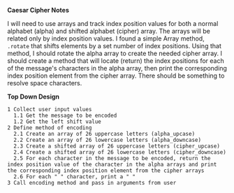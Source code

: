 **Caesar Cipher Notes**

I will need to use arrays and track index position values for both a normal alphabet (alpha) and shifted alphabet (cipher) array. The arrays will be related only by index position values. I found a simple Array method, `.rotate` that shifts elements by a set number of index positions. Using that method, I should rotate the alpha array to create the needed cipher array. I should create a method that will locate (return) the index positions for each of the message's characters in the alpha array, then print the corresponding index position element from the cipher array. There should be something to resolve space characters.

**Top Down Design**

```
1 Collect user input values  
  1.1 Get the message to be encoded  
  1.2 Get the left shift value  
2 Define method of encoding  
  2.1 Create an array of 26 uppercase letters (alpha_upcase)  
  2.2 Create an array of 26 lowercase letters (alpha_downcase)  
  2.3 Create a shifted array of 26 uppercase letters (cipher_upcase)  
  2.4 Create a shifted array of 26 lowercase letters (cipher_downcase)  
  2.5 For each character in the message to be encoded, return the index position value of the character in the alpha arrays and print the corresponding index position element from the cipher arrays  
  2.6 For each " " character, print a " "  
3 Call encoding method and pass in arguments from user  
```
